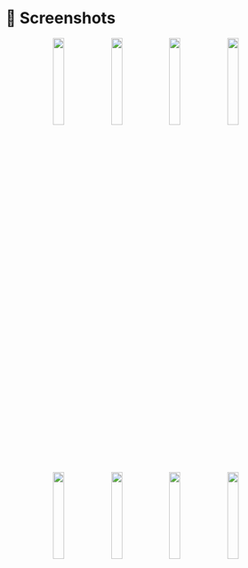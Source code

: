 # :iphone: Screenshots

<p align="center">
<image width="20%" src="https://user-images.githubusercontent.com/54718471/95272006-b3def180-0815-11eb-9816-3ce7af9a924b.jpg" />
<image width="20%" src="https://user-images.githubusercontent.com/54718471/95272016-b8a3a580-0815-11eb-8365-b4abd2bd0809.jpg" />
<image width="20%" src="https://user-images.githubusercontent.com/54718471/95272023-bccfc300-0815-11eb-8501-fc3e7c2714cc.jpg" />
<image width="20%" src="https://user-images.githubusercontent.com/54718471/95272039-c48f6780-0815-11eb-9968-65d664a04f5d.jpg" />
<image width="20%" src="https://user-images.githubusercontent.com/54718471/95272049-c8bb8500-0815-11eb-9096-d24342009a19.jpg" />
<image width="20%" src="https://user-images.githubusercontent.com/54718471/95272071-d40eb080-0815-11eb-901a-f90225a7e049.jpg" />
<image width="20%" src="https://user-images.githubusercontent.com/54718471/95272060-cd803900-0815-11eb-9275-3b3b6a517a92.jpg" />
<image width="20%" src="https://user-images.githubusercontent.com/54718471/95272088-df61dc00-0815-11eb-993e-86c23af72dc1.jpg" />
</p>
